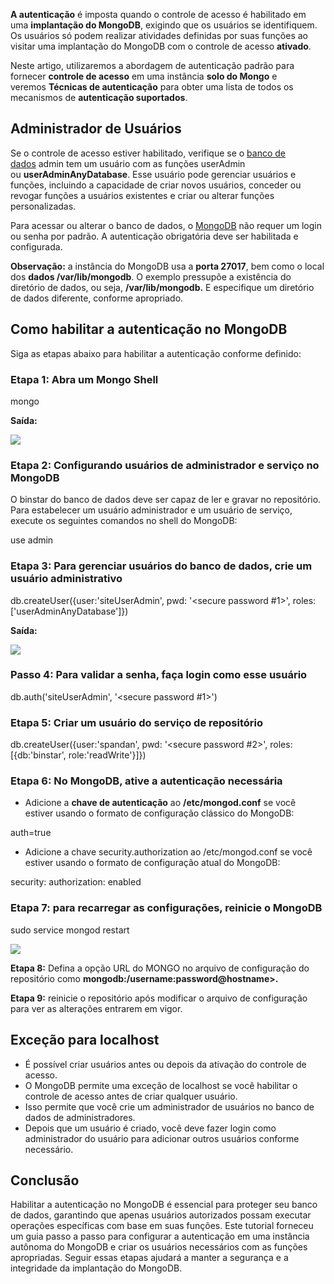 **A autenticação** é imposta quando o controle de acesso é habilitado em uma **implantação do MongoDB**, exigindo que os usuários se identifiquem. Os usuários só podem realizar atividades definidas por suas funções ao visitar uma implantação do MongoDB com o controle de acesso **ativado**.

Neste artigo, utilizaremos a abordagem de autenticação padrão para fornecer **controle de acesso** em uma instância **solo do Mongo** e veremos **Técnicas de autenticação** para obter uma lista de todos os mecanismos de **autenticação suportados**.

## Administrador de Usuários

Se o controle de acesso estiver habilitado, verifique se o [banco de dados](https://www.geeksforgeeks.org/what-is-database/) admin tem um usuário com as funções userAdmin ou **userAdminAnyDatabase**. Esse usuário pode gerenciar usuários e funções, incluindo a capacidade de criar novos usuários, conceder ou revogar funções a usuários existentes e criar ou alterar funções personalizadas.

Para acessar ou alterar o banco de dados, o [MongoDB](https://www.geeksforgeeks.org/mongodb-tutorial/) não requer um login ou senha por padrão. A autenticação obrigatória deve ser habilitada e configurada.

**Observação:** a instância do MongoDB usa a **porta 27017**, bem como o local dos **dados /var/lib/mongodb**. O exemplo pressupõe a existência do diretório de dados, ou seja, **/var/lib/mongodb.** E especifique um diretório de dados diferente, conforme apropriado.

## Como habilitar a autenticação no MongoDB

Siga as etapas abaixo para habilitar a autenticação conforme definido:

### **Etapa 1:** Abra um Mongo Shell

mongo

**Saída:**

![](https://media.geeksforgeeks.org/wp-content/uploads/20210617110115/Capture1.PNG)

### **Etapa 2: Configurando usuários de administrador e serviço no MongoDB**

O binstar do banco de dados deve ser capaz de ler e gravar no repositório. Para estabelecer um usuário administrador e um usuário de serviço, execute os seguintes comandos no shell do MongoDB:

use admin

### **Etapa 3:** Para gerenciar usuários do banco de dados, crie um usuário administrativo

db.createUser({user:'siteUserAdmin', pwd: '<secure password #1>', 
               roles:['userAdminAnyDatabase']})

**Saída:**

![](https://media.geeksforgeeks.org/wp-content/uploads/20210617110633/CreatinganAdminonlyinGeeksforGeeksDB.png)

### **Passo 4:** Para validar a senha, faça login como esse usuário

db.auth('siteUserAdmin', '<secure password #1>')

### **Etapa 5:** Criar um usuário do serviço de repositório

db.createUser({user:'spandan', pwd: '<secure password #2>', 
               roles:[{db:'binstar', role:'readWrite'}]})

### **Etapa 6:** No MongoDB, ative a autenticação necessária

- Adicione a **chave de autenticação** ao **/etc/mongod.conf** se você estiver usando o formato de configuração clássico do MongoDB:

auth=true

- Adicione a chave security.authorization ao /etc/mongod.conf se você estiver usando o formato de configuração atual do MongoDB:

security:
    authorization: enabled

### **Etapa 7:** para recarregar as configurações, reinicie o MongoDB

sudo service mongod restart

![](https://media.geeksforgeeks.org/wp-content/uploads/20210618110956/Capture.PNG)

**Etapa 8:** Defina a opção URL do MONGO no arquivo de configuração do repositório como **mongodb:/username:password@hostname>.**

**Etapa 9:** reinicie o repositório após modificar o arquivo de configuração para ver as alterações entrarem em vigor.

## **Exceção para localhost**

- É possível criar usuários antes ou depois da ativação do controle de acesso.
- O MongoDB permite uma exceção de localhost se você habilitar o controle de acesso antes de criar qualquer usuário.
- Isso permite que você crie um administrador de usuários no banco de dados de administradores.
- Depois que um usuário é criado, você deve fazer login como administrador do usuário para adicionar outros usuários conforme necessário.

## Conclusão

Habilitar a autenticação no MongoDB é essencial para proteger seu banco de dados, garantindo que apenas usuários autorizados possam executar operações específicas com base em suas funções. Este tutorial forneceu um guia passo a passo para configurar a autenticação em uma instância autônoma do MongoDB e criar os usuários necessários com as funções apropriadas. Seguir essas etapas ajudará a manter a segurança e a integridade da implantação do MongoDB.